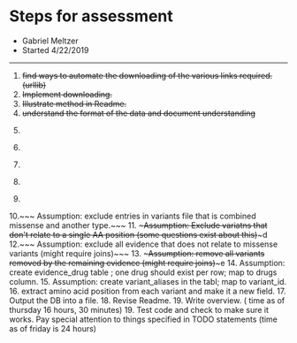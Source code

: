 # Steps for assessment
* Gabriel Meltzer  
* Started 4/22/2019

---


1. ~~find ways to automate the downloading of the various links required.
	(urllib)~~
2. ~~Implement downloading.~~
3. ~~Illustrate method in Readme.~~
4. ~~understand the format of the data and document understanding~~
5. ~~~interpret instructions.~~~
6. ~~~Decide whether or not it should be placed into an SQLLITE database right away, or later. Decision: do it at the end:~~~
7. ~~~Assumption: work out how to extract information. Decision: pandas.~~~ 
8. ~~~Assumption: exclude entries listed in evidence file that do not relate to therapies.~~~
9. ~~~Assumption: exclude entries in variants files that are not missense variants. ~~~
10.~~~ Assumption: exclude entries in variants file that is combined missense and another type.~~~ 
11. ~~~Assumption: Exclude variatns that don't relate to a single AA position (some questions exist about this)~~~d
12.~~~ Assumption: exclude all evidence that does not relate to missense variants (might require joins)~~~
13. ~~~Assumption: remove all variants removed by the remaining evidence (might require joins)~~~e
14. Assumption: create evidence_drug table ; one drug should exist per row; map to drugs column.
15. Assumption: create variant_aliases in the tabl; map to variant_id. 
16. extract amino acid position from each variant and make it a new field.
17. Output the DB into a file.
18. Revise Readme. 
19. Write overview. ( time as of thursday 16 hours, 30 minutes)
19. Test code and check to make sure it works. Pay special attention to things specified in TODO statements (time as of friday is 24 hours)
